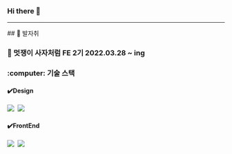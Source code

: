 ### Hi there 👋

<hr>
## 🏃 발자취

### 🦁 멋쟁이 사자처럼 FE 2기 2022.03.28 ~ ing


<h3>:computer: 기술 스택</h3>
<h4>✔️Design</h4>
<p>
  <img src="https://img.shields.io/badge/HTML5-E34F26?style=flat-square&logo=html5&logoColor=white"/>&nbsp
  <img src="https://img.shields.io/badge/CSS3-1572B6?style=flat-square&logo=css3&logoColor=white"/>&nbsp
</p>

<h4>✔️FrontEnd</h4>
<p>
  <img src="https://img.shields.io/badge/JavaScript-ffb13b?style=flat-square&logo=javascript&logoColor=white"/>&nbsp
  <img src="https://img.shields.io/badge/React-61DAFB?style=flat-square&logo=React&logoColor=white"/>&nbsp
</p>

<!--
**Hongryeoll/Hongryeoll** is a ✨ _special_ ✨ repository because its `README.md` (this file) appears on your GitHub profile.

Here are some ideas to get you started:

- 🔭 I’m currently working on ...
- 🌱 I’m currently learning ...
- 👯 I’m looking to collaborate on ...
- 🤔 I’m looking for help with ...
- 💬 Ask me about ...
- 📫 How to reach me: ...
- 😄 Pronouns: ...
- ⚡ Fun fact: ...
-->
